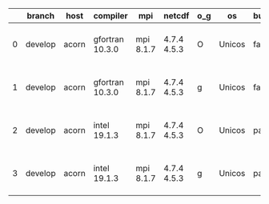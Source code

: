 |    | branch   | host   | compiler        | mpi       | netcdf      | o_g   | os     | build   | u_pass   | u_fail   | s_pass   | s_fail   | e_pass   | e_fail   |   nuopc_pass |   nuopc_fail | artifacts_hash                                                                                                                                       | modified                  |
|----|----------|--------|-----------------|-----------|-------------|-------|--------|---------|----------|----------|----------|----------|----------|----------|--------------|--------------|------------------------------------------------------------------------------------------------------------------------------------------------------|---------------------------|
|  0 | develop  | acorn  | gfortran 10.3.0 | mpi 8.1.7 | 4.7.4 4.5.3 | O     | Unicos | fail    | fail     | fail     | fail     | fail     | fail     | fail     |            0 |           50 | [artifacts](https://github.com/esmf-org/esmf-test-artifacts/tree/aead36ffc51013c01041a464a24f53c45942aa8f/develop/acorn/gfortran/10.3.0/O/mpi/8.1.7) | 2022-06-04 01:22:12 +0000 |
|  1 | develop  | acorn  | gfortran 10.3.0 | mpi 8.1.7 | 4.7.4 4.5.3 | g     | Unicos | fail    | fail     | fail     | fail     | fail     | fail     | fail     |            0 |           50 | [artifacts](https://github.com/esmf-org/esmf-test-artifacts/tree/ebe141a1bcebe80f0e4ac58d7746300ad5cdaac1/develop/acorn/gfortran/10.3.0/g/mpi/8.1.7) | 2022-06-04 01:24:13 +0000 |
|  2 | develop  | acorn  | intel 19.1.3    | mpi 8.1.7 | 4.7.4 4.5.3 | O     | Unicos | pass    | 13665    | 0        | 49       | 0        | 80       | 0        |           50 |            0 | [artifacts](https://github.com/esmf-org/esmf-test-artifacts/tree/9f6bf5e10c5e43f706817b7d5239ae3496949fee/develop/acorn/intel/19.1.3/O/mpi/8.1.7)    | 2022-06-04 01:49:25 +0000 |
|  3 | develop  | acorn  | intel 19.1.3    | mpi 8.1.7 | 4.7.4 4.5.3 | g     | Unicos | pass    | 13665    | 0        | 49       | 0        | 80       | 0        |           50 |            0 | [artifacts](https://github.com/esmf-org/esmf-test-artifacts/tree/ba23cd506d11ffb09ac6cdde561f72aa6712073a/develop/acorn/intel/19.1.3/g/mpi/8.1.7)    | 2022-06-04 01:50:22 +0000 |